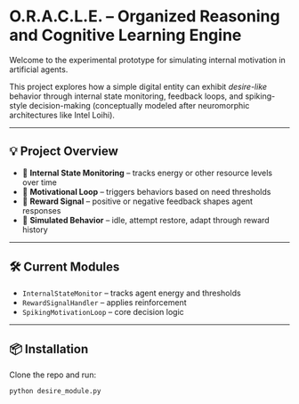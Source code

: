 # O.R.A.C.L.E. – Organized Reasoning and Cognitive Learning Engine

Welcome to the experimental prototype for simulating internal motivation in artificial agents.

This project explores how a simple digital entity can exhibit *desire-like* behavior through internal state monitoring, feedback loops, and spiking-style decision-making (conceptually modeled after neuromorphic architectures like Intel Loihi).

---

## 💡 Project Overview

- 🧠 **Internal State Monitoring** – tracks energy or other resource levels over time  
- 🔁 **Motivational Loop** – triggers behaviors based on need thresholds  
- 🎯 **Reward Signal** – positive or negative feedback shapes agent responses  
- 🧪 **Simulated Behavior** – idle, attempt restore, adapt through reward history

---

## 🛠 Current Modules

- `InternalStateMonitor` – tracks agent energy and thresholds  
- `RewardSignalHandler` – applies reinforcement  
- `SpikingMotivationLoop` – core decision logic

---

## 📦 Installation

Clone the repo and run:

```bash
python desire_module.py
